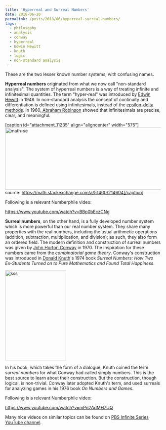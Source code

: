 ```yaml
---
title: 'Hyperreal and Surreal Numbers'
date: 2018-06-20
permalink: /posts/2018/06/hyperreal-surreal-numbers/
tags:
  - philosophy
  - analysis
  - conway
  - hyperreal
  - Edwin Hewitt
  - knuth
  - logic 
  - non-standard analysis
---
```

These are the two lesser known number systems, with confusing names.

<strong>Hyperreal numbers</strong> originated from what we now call "non-standard analysis". The system of hyperreal numbers is a way of treating infinite and infinitesimal quantities. The term "hyper-real" was introduced by <a href="https://en.wikipedia.org/wiki/Edwin_Hewitt" target="_blank" rel="noopener">Edwin Hewitt</a> in 1948. In non-standard analysis the concept of continuity and differentiation is defined using infinitesimals, instead of the <a href="https://en.wikipedia.org/wiki/(%CE%B5,_%CE%B4)-definition_of_limit" target="_blank" rel="noopener">epsilon-delta methods</a>. In 1960,<a href="http://www-history.mcs.st-andrews.ac.uk/Biographies/Robinson.html" target="_blank" rel="noopener"> Abraham Robinson</a> showed that infinitesimals are precise, clear, and meaningful.

[caption id="attachment_11235" align="aligncenter" width="575"]<img class="alignnone  wp-image-11235" src="https://gaurish4math.files.wordpress.com/2018/04/math-se.png" alt="math-se" width="575" height="202" /> source: https://math.stackexchange.com/a/51460/214604[/caption]

Following is a relevant Numberphile video:

https://www.youtube.com/watch?v=BBp0bEczCNg

<strong>Surreal numbers</strong>, on the other hand, is a fully developed number system which is more powerful than our real number system. They share many properties with the real numbers, including the usual arithmetic operations (addition, subtraction, multiplication, and division); as such, they also form an ordered field. The modern definition and construction of surreal numbers was given by <a href="http://www-history.mcs.st-and.ac.uk/Biographies/Conway.html" target="_blank" rel="noopener">John Horton Conway</a> in  1970. The inspiration for these numbers came from the <em>combinatorial game theory</em>. Conway's construction was introduced in <a href="http://www-history.mcs.st-andrews.ac.uk/Biographies/Knuth.html" target="_blank" rel="noopener">Donald Knuth</a>'s 1974 book <em>Surreal Numbers: How Two Ex-Students Turned on to Pure Mathematics and Found Total Happiness</em>.

<img class="  wp-image-11236 aligncenter" src="https://gaurish4math.files.wordpress.com/2018/04/sss.jpg" alt="sss" width="197" height="292" />

In his book, which takes the form of a dialogue, Knuth coined the term<em> surreal numbers</em> for what Conway had called simply numbers. This is the best source to learn about their construction. But the construction, though logical, is non-trivial. Conway later adopted Knuth's term, and used surreals for analyzing games in his 1976 book <em>On Numbers and Games</em>.

Following is a relevant Numberphile video:

https://www.youtube.com/watch?v=mPn2AdMH7UQ

Many nice videos on similar topics can be found on <a href="https://www.youtube.com/channel/UCs4aHmggTfFrpkPcWSaBN9g/videos" target="_blank" rel="noopener">PBS Infinite Series YouTube channel</a>.
